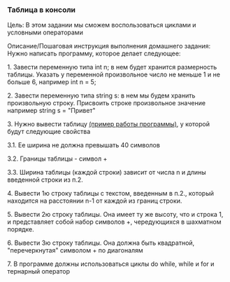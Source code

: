 <h3>Таблица в консоли</h3>
Цель:
В этом задании мы сможем воспользоваться циклами и условными операторами

Описание/Пошаговая инструкция выполнения домашнего задания:
Нужно написать программу, которое делает следующее:
<p>
1. Завести переменную типа int n; в нем будет хранится размерность таблицы. Указать у переменной произвольное число не меньше 1 и не больше 6, например int n = 5;
</p>
<p>
2. Завести переменную типа string s: в нем мы будем хранить произвольную строку. Присвоить строке произвольное значение например string s = "Привет"
</p>
<p>
3. Нужно вывести таблицу <a href="https://ibb.co/pjZChdv">(пример работы программы)</a>, у которой будут следующие свойства
</p>
<p>
3.1. Ее ширина не должна превышать 40 символов
</p>
<p>
3.2. Границы таблицы - символ +
</p>
<p>
3.3. Ширина таблицы (каждой строки) зависит от числа n и длины введенной строки из п.2.
</p>
<p>
4. Вывести 1ю строку таблицы с текстом, введенным в п.2., который находится на расстоянии n-1 от каждой из границ строки.
</p>
<p>
5. Вывести 2ю строку таблицы. Она имеет ту же высоту, что и строка 1, и представляет собой набор символов +, чередующихся в шахматном порядке.
</p>
<p>
6. Вывести 3ю строку таблицы. Она должна быть квадратной, "перечеркнутая" символом + по диагоналям
</p>
<p>
7. В программе должны использоваться циклы do while, while и for и тернарный оператор
</p>
